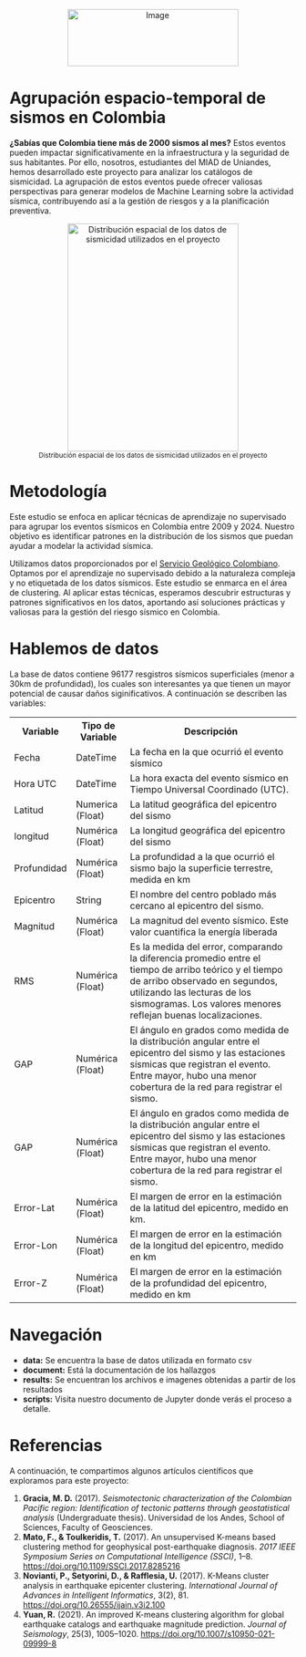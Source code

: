 <p align="center">
  <img src="https://industrial.uniandes.edu.co/sites/default/files/miad.jpg" width="300" height="100" alt="Image">
</p>

# Agrupación espacio-temporal de sismos en Colombia

**¿Sabías que Colombia tiene más de 2000 sismos al mes?** Estos eventos pueden impactar significativamente en la infraestructura y la seguridad de sus habitantes. Por ello, nosotros, estudiantes del MIAD de Uniandes, hemos desarrollado este proyecto para analizar los catálogos de sismicidad. La agrupación de estos eventos puede ofrecer valiosas perspectivas para generar modelos de Machine Learning sobre la actividad sísmica, contribuyendo así a la gestión de riesgos y a la planificación preventiva.

<p align="center"> <img src="https://github.com/ikteran/Proyecto-ANS-Clustering-sismos/blob/main/data/mapa_sismicidad.png" width="300" height="400" alt="Distribución espacial de los datos de sismicidad utilizados en el proyecto"> <br> <small>Distribución espacial de los datos de sismicidad utilizados en el proyecto</small> </p>


# Metodología

Este estudio se enfoca en aplicar técnicas de aprendizaje no supervisado para agrupar los eventos sísmicos en Colombia entre 2009 y 2024. Nuestro objetivo es identificar patrones en la distribución de los sismos que puedan ayudar a modelar la actividad sísmica.

Utilizamos datos proporcionados por el <a href="http://bdrsnc.sgc.gov.co/paginas1/catalogo/index.php">Servicio Geológico Colombiano</a>. Optamos por el aprendizaje no supervisado debido a la naturaleza compleja y no etiquetada de los datos sísmicos. Este estudio se enmarca en el área de clustering. Al aplicar estas técnicas, esperamos descubrir estructuras y patrones significativos en los datos, aportando así soluciones prácticas y valiosas para la gestión del riesgo sísmico en Colombia.


# Hablemos de datos

La base de datos contiene 96177 resgistros sísmicos superficiales (menor a 30km de profundidad), los cuales son interesantes ya que tienen un mayor potencial de causar daños siginificativos. A continuación se describen las variables:

<table>
    <tr>
      <th>Variable</th>
      <th>Tipo de Variable</th>
      <th>Descripción</th>
    </tr>
    <tr>
      <td>Fecha</td>
      <td>DateTime</td>
      <td>La fecha en la que ocurrió el evento sísmico</td>
    </tr>
    <tr>
      <td>Hora UTC</td>
      <td>DateTime</td>
      <td>La hora exacta del evento sísmico en Tiempo Universal Coordinado (UTC).</td>
    </tr>
    <tr>
      <td>Latitud</td>
      <td>Numerica (Float)</td>
      <td>La latitud geográfica del epicentro del sismo</td>
    </tr>
    <tr>
      <td>longitud</td>
      <td>Numérica (Float)</td>
      <td>La longitud geográfica del epicentro del sismo</td>
    </tr>
    <tr>
      <td>Profundidad</td>
      <td>Numérica (Float)</td>
      <td>La profundidad a la que ocurrió el sismo bajo la superficie terrestre, medida en km</td>
    </tr>
    <tr>
      <td>Epicentro</td>
      <td>String</td>
      <td>El nombre del centro poblado más cercano al epicentro del sismo.</td>
    </tr>
    <tr>
      <td>Magnitud</td>
      <td>Numérica (Float)</td>
      <td>La magnitud del evento sísmico. Este valor cuantifica la energía liberada</td>
    </tr>
    <tr>
      <td>RMS</td>
      <td>Numérica (Float)</td>
      <td>Es la medida del error, comparando la diferencia promedio entre el tiempo de arribo teórico y el tiempo de arribo observado en segundos, utilizando las lecturas de los sismogramas.  Los valores menores reflejan buenas localizaciones.</td>
    </tr>
    <tr>
      <td>GAP</td>
      <td>Numérica (Float)</td>
      <td>El ángulo en grados como medida de la distribución angular entre el epicentro del sismo y las estaciones sísmicas que registran el evento. Entre mayor, hubo una menor cobertura de la red para registrar el sismo.</td>
    </tr>
    <tr>
      <td>GAP</td>
      <td>Numérica (Float)</td>
      <td>El ángulo en grados como medida de la distribución angular entre el epicentro del sismo y las estaciones sísmicas que registran el evento. Entre mayor, hubo una menor cobertura de la red para registrar el sismo.</td>
    </tr>
    <tr>
      <td>Error-Lat</td>
      <td>Numérica (Float)</td>
      <td>El margen de error en la estimación de la latitud del epicentro, medido en km.</td>
    </tr>
    <tr>
      <td>Error-Lon</td>
      <td>Numérica (Float)</td>
      <td>El margen de error en la estimación de la longitud del epicentro, medido en km</td>
    </tr>
    <tr>
      <td>Error-Z</td>
      <td>Numérica (Float)</td>
      <td>El margen de error en la estimación de la profundidad del epicentro, medido en km</td>
    </tr>
</table>

# Navegación

- <b>data:</b> Se encuentra la base de datos utilizada en formato csv
- <b>document:</b> Está la documentación de los hallazgos
- <b>results:</b> Se encuentran los archivos e imagenes obtenidas a partir de los resultados
- <b>scripts:</b> Visita nuestro documento de Jupyter donde verás el proceso a detalle.

# Referencias

A continuación, te compartimos algunos artículos científicos que exploramos para este proyecto:

<ol>
<li><strong>Gracia, M. D.</strong> (2017). <em>Seismotectonic characterization of the Colombian Pacific region: Identification of tectonic patterns through geostatistical analysis</em> (Undergraduate thesis). Universidad de los Andes, School of Sciences, Faculty of Geosciences.</li>

<li><strong>Mato, F., & Toulkeridis, T.</strong> (2017). An unsupervised K-means based clustering method for geophysical post-earthquake diagnosis. <em>2017 IEEE Symposium Series on Computational Intelligence (SSCI)</em>, 1–8. <a href="https://doi.org/10.1109/SSCI.2017.8285216" target="_blank">https://doi.org/10.1109/SSCI.2017.8285216</a></li>

<li><strong>Novianti, P., Setyorini, D., & Rafflesia, U.</strong> (2017). K-Means cluster analysis in earthquake epicenter clustering. <em>International Journal of Advances in Intelligent Informatics</em>, 3(2), 81. <a href="https://doi.org/10.26555/ijain.v3i2.100" target="_blank">https://doi.org/10.26555/ijain.v3i2.100</a></li>

<li><strong>Yuan, R.</strong> (2021). An improved K-means clustering algorithm for global earthquake catalogs and earthquake magnitude prediction. <em>Journal of Seismology</em>, 25(3), 1005–1020. <a href="https://doi.org/10.1007/s10950-021-09999-8" target="_blank">https://doi.org/10.1007/s10950-021-09999-8</a></li>
</ol>


